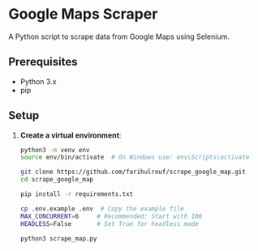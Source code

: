 # Google Maps Scraper

A Python script to scrape data from Google Maps using Selenium.

## Prerequisites

- Python 3.x
- pip

## Setup

1. **Create a virtual environment**:
   ```bash
   python3 -m venv env
   source env/bin/activate  # On Windows use: env\Scripts\activate

   git clone https://github.com/farihulrouf/scrape_google_map.git
   cd scrape_google_map

   pip install -r requirements.txt
   
   cp .env.example .env  # Copy the example file
   MAX_CONCURRENT=6     # Recommended: Start with 100
   HEADLESS=False       # Set True for headless mode

   python3 scrape_map.py